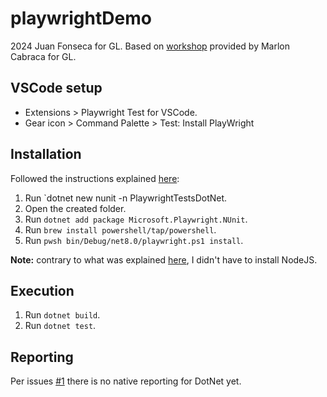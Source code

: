 # playwrightDemo
2024 Juan Fonseca for GL. Based on [workshop](https://drive.google.com/file/d/16Jv9SwX9UOOwhfEDlfwbF2yQFdKcyK_7/view?usp=drive_link) provided by Marlon Cabraca for GL.

## VSCode setup
* Extensions > Playwright Test for VSCode.
* Gear icon > Command Palette > Test: Install PlayWright

## Installation
Followed the instructions explained [here](https://playwright.dev/dotnet/docs/intro):
1. Run `dotnet new nunit -n PlaywrightTestsDotNet.
2. Open the created folder.
3. Run `dotnet add package Microsoft.Playwright.NUnit`.
4. Run `brew install powershell/tap/powershell`.
5. Run `pwsh bin/Debug/net8.0/playwright.ps1 install`.

**Note:** contrary to what was explained [here](https://news.ycombinator.com/item?id=27460329), I didn't have to install NodeJS.

## Execution
1. Run `dotnet build`.
2. Run `dotnet test`.

## Reporting
Per issues [#1](https://github.com/microsoft/playwright-dotnet/issues/2681) there is no native reporting for DotNet yet.
